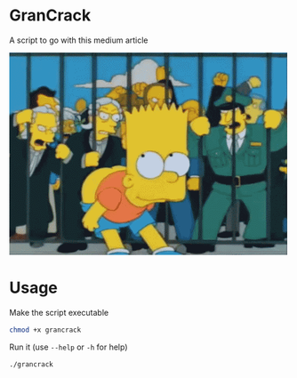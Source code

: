 # GranCrack
A script to go with this medium article <TODO INSERT MEDIUM LINK HERE>

<img src="grancrack.gif" alt="GranCrack"> 

# Usage

Make the script executable
```bash
chmod +x grancrack
```

Run it (use `--help` or `-h` for help)
```bash
./grancrack
```